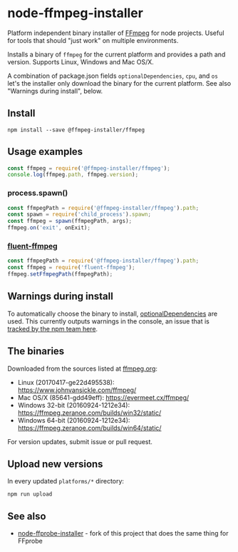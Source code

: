 # node-ffmpeg-installer

Platform independent binary installer of [FFmpeg](https://ffmpeg.org/) for node projects. Useful for tools that should "just work" on multiple environments.

Installs a binary of `ffmpeg` for the current platform and provides a path and version. Supports Linux, Windows and Mac OS/X.

A combination of package.json fields `optionalDependencies`, `cpu`, and `os` let's the installer only download the binary for the current platform. See also "Warnings during install", below.

## Install

    npm install --save @ffmpeg-installer/ffmpeg
    
## Usage examples

```javascript
const ffmpeg = require('@ffmpeg-installer/ffmpeg');
console.log(ffmpeg.path, ffmpeg.version);
```

### process.spawn()

```javascript
const ffmpegPath = require('@ffmpeg-installer/ffmpeg').path;
const spawn = require('child_process').spawn;
const ffmpeg = spawn(ffmpegPath, args);
ffmpeg.on('exit', onExit);
```

### [fluent-ffmpeg](https://github.com/fluent-ffmpeg/node-fluent-ffmpeg)

```javascript
const ffmpegPath = require('@ffmpeg-installer/ffmpeg').path;
const ffmpeg = require('fluent-ffmpeg');
ffmpeg.setFfmpegPath(ffmpegPath);
```

## Warnings during install

To automatically choose the binary to install, [optionalDependencies](https://docs.npmjs.com/files/package.json#optionaldependencies) are used. This currently outputs warnings in the console, an issue that is [tracked by the npm team here](https://github.com/npm/npm/issues/9567).

## The binaries

Downloaded from the sources listed at [ffmpeg.org](https://ffmpeg.org/download.html):

* Linux (20170417-ge22d495538): https://www.johnvansickle.com/ffmpeg/
* Mac OS/X (85641-gdd49eff): https://evermeet.cx/ffmpeg/
* Windows 32-bit (20160924-1212e34): https://ffmpeg.zeranoe.com/builds/win32/static/
* Windows 64-bit (20160924-1212e34): https://ffmpeg.zeranoe.com/builds/win64/static/

For version updates, submit issue or pull request.

## Upload new versions

In every updated `platforms/*` directory:
 
    npm run upload
    
## See also

* [node-ffprobe-installer](https://www.npmjs.com/package/@ffprobe-installer/ffprobe) - fork of this project that does the same thing for FFprobe
